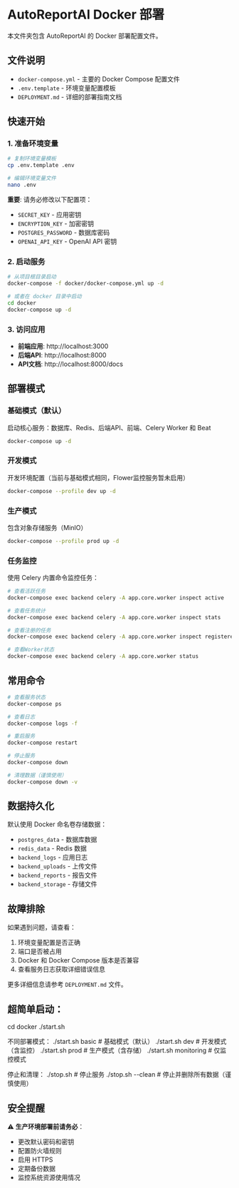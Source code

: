 # AutoReportAI Docker 部署

本文件夹包含 AutoReportAI 的 Docker 部署配置文件。

## 文件说明

- `docker-compose.yml` - 主要的 Docker Compose 配置文件
- `.env.template` - 环境变量配置模板
- `DEPLOYMENT.md` - 详细的部署指南文档

## 快速开始

### 1. 准备环境变量

```bash
# 复制环境变量模板
cp .env.template .env

# 编辑环境变量文件
nano .env
```

**重要**: 请务必修改以下配置项：
- `SECRET_KEY` - 应用密钥
- `ENCRYPTION_KEY` - 加密密钥  
- `POSTGRES_PASSWORD` - 数据库密码
- `OPENAI_API_KEY` - OpenAI API 密钥

### 2. 启动服务

```bash
# 从项目根目录启动
docker-compose -f docker/docker-compose.yml up -d

# 或者在 docker 目录中启动
cd docker
docker-compose up -d
```

### 3. 访问应用

- **前端应用**: http://localhost:3000
- **后端API**: http://localhost:8000
- **API文档**: http://localhost:8000/docs

## 部署模式

### 基础模式（默认）
启动核心服务：数据库、Redis、后端API、前端、Celery Worker 和 Beat

```bash
docker-compose up -d
```

### 开发模式
开发环境配置（当前与基础模式相同，Flower监控服务暂未启用）

```bash
docker-compose --profile dev up -d
```

### 生产模式
包含对象存储服务（MinIO）

```bash
docker-compose --profile prod up -d
```

### 任务监控

使用 Celery 内置命令监控任务：

```bash
# 查看活跃任务
docker-compose exec backend celery -A app.core.worker inspect active

# 查看任务统计
docker-compose exec backend celery -A app.core.worker inspect stats

# 查看注册的任务
docker-compose exec backend celery -A app.core.worker inspect registered

# 查看Worker状态
docker-compose exec backend celery -A app.core.worker status
```

## 常用命令

```bash
# 查看服务状态
docker-compose ps

# 查看日志
docker-compose logs -f

# 重启服务
docker-compose restart

# 停止服务
docker-compose down

# 清理数据（谨慎使用）
docker-compose down -v
```

## 数据持久化

默认使用 Docker 命名卷存储数据：
- `postgres_data` - 数据库数据
- `redis_data` - Redis 数据
- `backend_logs` - 应用日志
- `backend_uploads` - 上传文件
- `backend_reports` - 报告文件
- `backend_storage` - 存储文件

## 故障排除

如果遇到问题，请查看：
1. 环境变量配置是否正确
2. 端口是否被占用
3. Docker 和 Docker Compose 版本是否兼容
4. 查看服务日志获取详细错误信息

更多详细信息请参考 `DEPLOYMENT.md` 文件。

## 超简单启动：
  cd docker
  ./start.sh

  不同部署模式：
  ./start.sh basic      # 基础模式（默认）
  ./start.sh dev         # 开发模式（含监控）
  ./start.sh prod        # 生产模式（含存储）
  ./start.sh monitoring  # 仅监控模式

  停止和清理：
  ./stop.sh              # 停止服务
  ./stop.sh --clean      # 停止并删除所有数据（谨慎使用）

## 安全提醒

⚠️ **生产环境部署前请务必**：
- 更改默认密码和密钥
- 配置防火墙规则
- 启用 HTTPS
- 定期备份数据
- 监控系统资源使用情况


